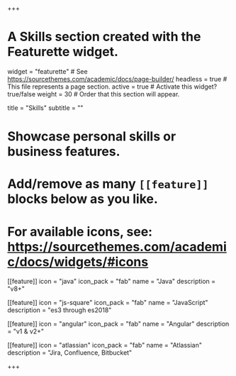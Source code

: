 +++
# A Skills section created with the Featurette widget.
widget = "featurette"  # See https://sourcethemes.com/academic/docs/page-builder/
headless = true  # This file represents a page section.
active = true  # Activate this widget? true/false
weight = 30  # Order that this section will appear.

title = "Skills"
subtitle = ""

# Showcase personal skills or business features.
# 
# Add/remove as many `[[feature]]` blocks below as you like.
# 
# For available icons, see: https://sourcethemes.com/academic/docs/widgets/#icons

[[feature]]
  icon = "java"
  icon_pack = "fab"
  name = "Java"
  description = "v8+"
  
[[feature]]
  icon = "js-square"
  icon_pack = "fab"
  name = "JavaScript"
  description = "es3 through es2018"  
  
[[feature]]
  icon = "angular"
  icon_pack = "fab"
  name = "Angular"
  description = "v1 & v2+"
  
[[feature]]
  icon = "atlassian"
  icon_pack = "fab"
  name = "Atlassian"
  description = "Jira, Confluence, Bitbucket"  

+++

